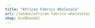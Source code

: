 ```yaml
---
title: "African Fabrics Wholesale"
url: /london/african-fabrics-wholesale/
shop: Großhandel
---
```

